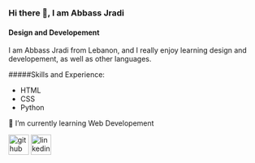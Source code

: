 ### Hi there 👋, I am Abbass Jradi
#### Design and Developement


I am Abbass Jradi from Lebanon, and I really enjoy learning design and developement, as well as other languages.

#####Skills and Experience:
- HTML
- CSS
- Python



🌱 I’m currently learning Web Developement 



[<img src='https://cdn.jsdelivr.net/npm/simple-icons@3.0.1/icons/github.svg' alt='github' height='40'>](https://github.com/Abbass-Jradi)  [<img src='https://cdn.jsdelivr.net/npm/simple-icons@3.0.1/icons/linkedin.svg' alt='linkedin' height='40'>](https://www.linkedin.com/in/https://www.linkedin.com/in/abbas-jradi-78a027200/)  

